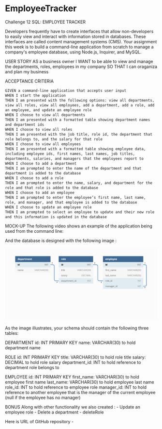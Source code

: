 # EmployeeTracker

Challenge 12 SQL: EMPLOYEE TRACKER 

Developers frequently have to create interfaces that allow non-developers to easily view and interact with information stored in databases. These interfaces are called content management systems (CMS). Your assignment this week is to build a command-line application from scratch to manage a company's employee database, using Node.js, Inquirer, and MySQL.

USER STORY 
    AS a business owner 
    I WANT to be able to view and manage the departments, roles, employees in my company
    SO THAT I can oraganiza and plan my business


ACCEPTANCE CRITERIA

    GIVEN a command-line application that accepts user input
    WHEN I start the application
    THEN I am presented with the following options: view all departments, view all roles, view all employees, add a department, add a role, add an employee, and update an employee role
    WHEN I choose to view all departments
    THEN I am presented with a formatted table showing department names and department ids
    WHEN I choose to view all roles
    THEN I am presented with the job title, role id, the department that role belongs to, and the salary for that role
    WHEN I choose to view all employees
    THEN I am presented with a formatted table showing employee data, including employee ids, first names, last names, job titles, departments, salaries, and managers that the employees report to
    WHEN I choose to add a department
    THEN I am prompted to enter the name of the department and that department is added to the database
    WHEN I choose to add a role
    THEN I am prompted to enter the name, salary, and department for the role and that role is added to the database
    WHEN I choose to add an employee
    THEN I am prompted to enter the employee’s first name, last name, role, and manager, and that employee is added to the database
    WHEN I choose to update an employee role
    THEN I am prompted to select an employee to update and their new role and this information is updated in the database 

MOCK-UP 
    The following video shows an example of the application being used from the command line:





And the database is designed with the following image :

![Database_flow](Assets/Database_flow.png)

As the image illustrates, your schema should contain the following three tables:

DEPARTMENT
    id: INT PRIMARY KEY
    name: VARCHAR(30) to hold department name

ROLE
    id: INT PRIMARY KEY
    title: VARCHAR(30) to hold role title
    salary: DECIMAL to hold role salary
    department_id: INT to hold reference to department role belongs to

EMPLOYEE
    id: INT PRIMARY KEY
    first_name: VARCHAR(30) to hold employee first name
    last_name: VARCHAR(30) to hold employee last name
    role_id: INT to hold reference to employee role
    manager_id: INT to hold reference to another employee that is the manager of the current employee (null if the employee has no manager)

BONUS 
    Along with other functionality we also created :
    - Update an employee role
    - Delete a department
    - deleteRole


Here is URL of GitHub repository - 